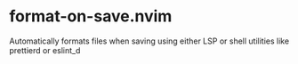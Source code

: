 # format-on-save.nvim
Automatically formats files when saving using either LSP or shell utilities like prettierd or eslint_d

